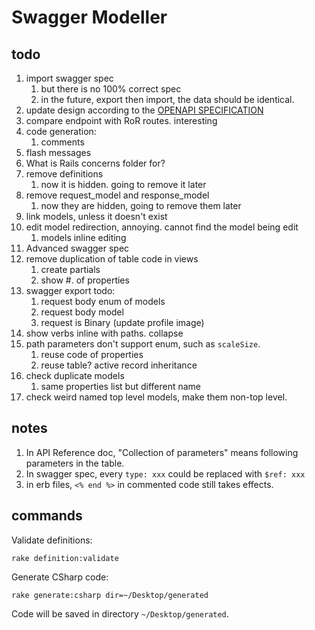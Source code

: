 # Swagger Modeller


## todo

1. import swagger spec
    1. but there is no 100% correct spec
    1. in the future, export then import, the data should be identical.
1. update design according to the [OPENAPI SPECIFICATION](http://swagger.io/specification/)
1. compare endpoint with RoR routes. interesting
1. code generation:
    1. comments
1. flash messages
1. What is Rails concerns folder for?
1. remove definitions
    1. now it is hidden. going to remove it later
1. remove request_model and response_model
    1. now they are hidden, going to remove them later
1. link models, unless it doesn't exist
1. edit model redirection, annoying. cannot find the model being edit
    1. models inline editing
1. Advanced swagger spec
1. remove duplication of table code in views
    1. create partials
    1. show #. of properties
1. swagger export todo:
    1. request body enum of models
    1. request body model
    1. request is Binary (update profile image)
1. show verbs inline with paths. collapse
1. path parameters don't support enum, such as `scaleSize`.
    1. reuse code of properties
    1. reuse table? active record inheritance
1. check duplicate models
    1. same properties list but different name
1. check weird named top level models, make them non-top level.


## notes

1. In API Reference doc, "Collection of parameters" means following parameters in the table.
1. In swagger spec, every `type: xxx`  could be replaced with `$ref: xxx`
1. in erb files, `<% end %>` in commented code still takes effects.


## commands

Validate definitions:

```
rake definition:validate
```

Generate CSharp code:

```
rake generate:csharp dir=~/Desktop/generated
```

Code will be saved in directory `~/Desktop/generated`.
